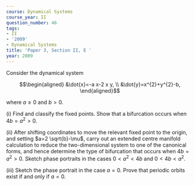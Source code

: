 ```yaml
---
course: Dynamical Systems
course_year: II
question_number: 46
tags:
- II
- '2009'
- Dynamical Systems
title: 'Paper 3, Section II, E '
year: 2009
---
```




Consider the dynamical system

$$\begin{aligned}
&\dot{x}=-a x-2 x y, \\
&\dot{y}=x^{2}+y^{2}-b,
\end{aligned}$$

where $a \geqslant 0$ and $b>0$.

(i) Find and classify the fixed points. Show that a bifurcation occurs when $4 b=a^{2}>0$.

(ii) After shifting coordinates to move the relevant fixed point to the origin, and setting $a=2 \sqrt{b}-\mu$, carry out an extended centre manifold calculation to reduce the two-dimensional system to one of the canonical forms, and hence determine the type of bifurcation that occurs when $4 b=a^{2}>0$. Sketch phase portraits in the cases $0<a^{2}<4 b$ and $0<4 b<a^{2}$.

(iii) Sketch the phase portrait in the case $a=0$. Prove that periodic orbits exist if and only if $a=0$.